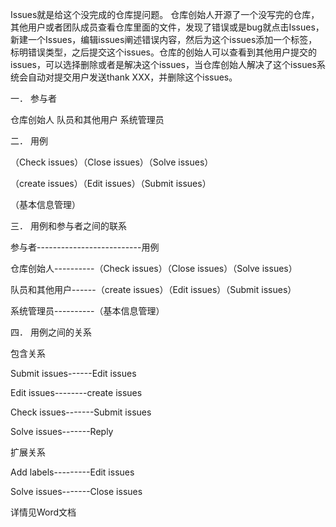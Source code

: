 Issues就是给这个没完成的仓库提问题。
仓库创始人开源了一个没写完的仓库，其他用户或者团队成员查看仓库里面的文件，发现了错误或是bug就点击Issues，新建一个Issues，编辑issues阐述错误内容，然后为这个issues添加一个标签，标明错误类型，之后提交这个issues。仓库的创始人可以查看到其他用户提交的issues，可以选择删除或者是解决这个issues，当仓库创始人解决了这个issues系统会自动对提交用户发送thank XXX，并删除这个issues。

一．	参与者 	

仓库创始人
队员和其他用户
系统管理员


二．	用例
 					 					 
（Check issues）（Close issues）（Solve issues）

（create issues）（Edit issues）（Submit issues）

（基本信息管理）			 					 



三．	用例和参与者之间的联系

参与者--------------------------用例

仓库创始人----------（Check issues）（Close issues）（Solve issues）

队员和其他用户------（create issues）（Edit issues）（Submit issues）

系统管理员----------（基本信息管理）


四．	用例之间的关系

包含关系

Submit issues------Edit issues

Edit issues--------create issues

Check issues-------Submit issues

Solve issues-------Reply

扩展关系

Add labels---------Edit issues

Solve issues-------Close issues


详情见Word文档
